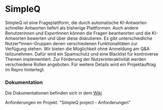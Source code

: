 # SimpleQ
SimpleQ ist eine Frageplattform, die durch automatische KI-Antworten schneller Antworten liefert als bisherige Plattformen. 
Auch andere Benutzer*innen und Expert*innen können die Fragen beantworten und die KI-Antworten bewerten und über diese diskutieren.
Es gibt unterschiedliche Nutzer*innen-Gruppen denen verschiedenen Funktionalitäten zur Verfügung stehen.
Wir bieten die Möglichkeit ohne Anmeldung am Q&A teilzunehmen. Dafür wird ein Spamschutz und eine Blacklist für kontroverse Themen implementiert.
Zur Förderung der Nutzerinteraktivität werden verschiedene Rollen angeboten.
Für weitere Details wird ein Projektauftrag im Repro hinterlegt.

### Dokumentation
Die Dokumentationen befinden sich in dem [Wiki](https://github.com/SE-TINF22B2/G6-SimpleQ/wiki)

Anforderungen im Projekt: "SimpleQ project - Anforderungen"
